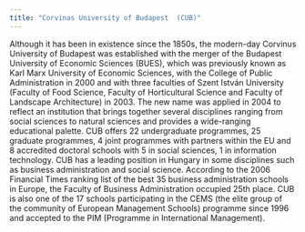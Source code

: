 ```yaml
---
title: "Corvinas University of Budapest  (CUB)"
---
```


Although it has been in existence since the 1850s, the modern-day Corvinus University of Budapest was established with the merger of the Budapest University of Economic Sciences (BUES), which was previously known as Karl Marx University of Economic Sciences, with the College of Public Administration in 2000 and with three faculties of Szent István University (Faculty of Food Science, Faculty of Horticultural Science and Faculty of Landscape Architecture) in 2003. The new name was applied in 2004 to reflect an institution that brings together several disciplines ranging from social sciences to natural sciences and provides a wide-ranging educational palette. CUB offers 22 undergraduate programmes, 25 graduate programmes, 4 joint programmes with partners within the EU and 8 accredited doctoral schools with 5 in social sciences, 1 in information technology. CUB has a leading position in Hungary in some disciplines such as business administration and social science. According to the 2006 Financial Times ranking list of the best 35 business administration schools in Europe, the Faculty of Business Administration occupied 25th place. CUB is also one of the 17 schools participating in the CEMS (the elite group of the community of European Management Schools) programme since 1996 and accepted to the PIM (Programme in International Management).


